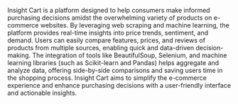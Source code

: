 Insight Cart is a platform designed to help consumers make informed purchasing decisions amidst the overwhelming variety of products on e-commerce websites. By leveraging web scraping and machine learning, the platform provides real-time insights into price trends, sentiment, and demand. Users can easily compare features, prices, and reviews of products from multiple sources, enabling quick and data-driven decision-making. The integration of tools like BeautifulSoup, Selenium, and machine learning libraries (such as Scikit-learn and Pandas) helps aggregate and analyze data, offering side-by-side comparisons and saving users time in the shopping process. Insight Cart aims to simplify the e-commerce experience and enhance purchasing decisions with a user-friendly interface and actionable insights.
